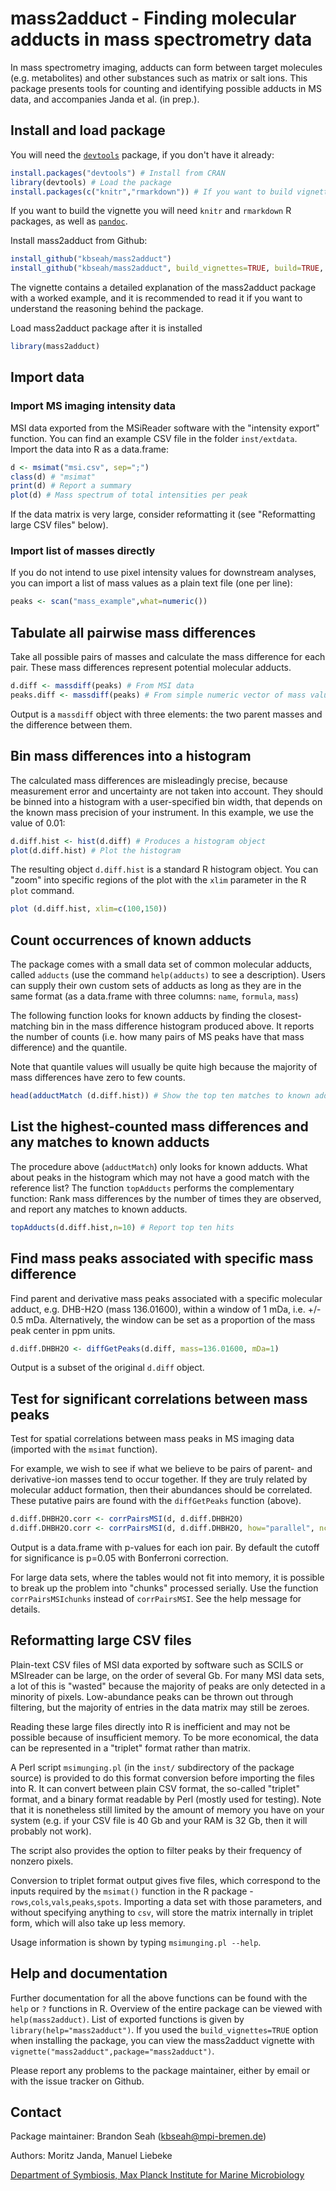 # mass2adduct - Finding molecular adducts in mass spectrometry data

In mass spectrometry imaging, adducts can form between target molecules (e.g. metabolites) and other substances such as matrix or salt ions. This package presents tools for counting and identifying possible adducts in MS data, and accompanies Janda et al. (in prep.).

## Install and load package

You will need the [`devtools`](https://cran.r-project.org/web/packages/devtools/index.html) package, if you don't have it already:

```R
install.packages("devtools") # Install from CRAN
library(devtools) # Load the package
install.packages(c("knitr","rmarkdown")) # If you want to build vignette
```

If you want to build the vignette you will need `knitr` and `rmarkdown` R packages, as well as [`pandoc`](https://pandoc.org/).

Install mass2adduct from Github:

```R
install_github("kbseah/mass2adduct")
install_github("kbseah/mass2adduct", build_vignettes=TRUE, build=TRUE, build_opts=c("--no-resave-data","--no-manual")) # Build vignette "mass2adduct" (not done by default)
```

The vignette contains a detailed explanation of the mass2adduct package with a worked example, and it is recommended to read it if you want to understand the reasoning behind the package.

Load mass2adduct package after it is installed

```R
library(mass2adduct)
```

## Import data

### Import MS imaging intensity data

MSI data exported from the MSiReader software with the "intensity export" function. You can find an example CSV file in the folder `inst/extdata`. Import the data into R as a data.frame:

```R
d <- msimat("msi.csv", sep=";")
class(d) # "msimat"
print(d) # Report a summary
plot(d) # Mass spectrum of total intensities per peak
```

If the data matrix is very large, consider reformatting it (see "Reformatting large CSV files" below).

### Import list of masses directly

If you do not intend to use pixel intensity values for downstream analyses, you can import a list of mass values as a plain text file (one per line):

```R
peaks <- scan("mass_example",what=numeric())
```

## Tabulate all pairwise mass differences

Take all possible pairs of masses and calculate the mass difference for each pair. These mass differences represent potential molecular adducts.

```R
d.diff <- massdiff(peaks) # From MSI data
peaks.diff <- massdiff(peaks) # From simple numeric vector of mass values
```

Output is a `massdiff` object with three elements: the two parent masses and the difference between them.

## Bin mass differences into a histogram

The calculated mass differences are misleadingly precise, because measurement error and uncertainty are not taken into account. They should be binned into a histogram with a user-specified bin width, that depends on the known mass precision of your instrument. In this example, we use the value of 0.01:

```R
d.diff.hist <- hist(d.diff) # Produces a histogram object
plot(d.diff.hist) # Plot the histogram
```

The resulting object `d.diff.hist` is a standard R histogram object. You can "zoom" into specific regions of the plot with the `xlim` parameter in the R `plot` command.

```R
plot (d.diff.hist, xlim=c(100,150))
```

## Count occurrences of known adducts

The package comes with a small data set of common molecular adducts, called `adducts` (use the command `help(adducts)` to see a description). Users can supply their own custom sets of adducts as long as they are in the same format (as a data.frame with three columns: `name`, `formula`, `mass`)

The following function looks for known adducts by finding the closest-matching bin in the mass difference histogram produced above. It reports the number of counts (i.e. how many pairs of MS peaks have that mass difference) and the quantile.

Note that quantile values will usually be quite high because the majority of mass differences have zero to few counts.

```R
head(adductMatch (d.diff.hist)) # Show the top ten matches to known adducts
```

## List the highest-counted mass differences and any matches to known adducts

The procedure above (`adductMatch`) only looks for known adducts. What about peaks in the histogram which may not have a good match with the reference list? The function `topAdducts` performs the complementary function: Rank mass differences by the number of times they are observed, and report any matches to known adducts.

```R
topAdducts(d.diff.hist,n=10) # Report top ten hits
```

## Find mass peaks associated with specific mass difference

Find parent and derivative mass peaks associated with a specific molecular adduct, e.g. DHB-H2O (mass 136.01600), within a window of 1 mDa, i.e. +/- 0.5 mDa. Alternatively, the window can be set as a proportion of the mass peak center in ppm units.

```R
d.diff.DHBH2O <- diffGetPeaks(d.diff, mass=136.01600, mDa=1)
```

Output is a subset of the original `d.diff` object.

## Test for significant correlations between mass peaks

Test for spatial correlations between mass peaks in MS imaging data (imported with the `msimat` function).

For example, we wish to see if what we believe to be pairs of parent- and derivative-ion masses tend to occur together. If they are truly related by molecular adduct formation, then their abundances should be correlated. These putative pairs are found with the `diffGetPeaks` function (above).

```R
d.diff.DHBH2O.corr <- corrPairsMSI(d, d.diff.DHBH2O)
d.diff.DHBH2O.corr <- corrPairsMSI(d, d.diff.DHBH2O, how="parallel", ncores=4) # If using a Unix system, code can be parallelized
```

Output is a data.frame with p-values for each ion pair. By default the cutoff for significance is p=0.05 with Bonferroni correction.

For large data sets, where the tables would not fit into memory, it is possible to break up the problem into "chunks" processed serially. Use the function `corrPairsMSIchunks` instead of `corrPairsMSI`. See the help message for details.

## Reformatting large CSV files

Plain-text CSV files of MSI data exported by software such as SCILS or MSIreader can be large, on the order of several Gb. For many MSI data sets, a lot of this is "wasted" because the majority of peaks are only detected in a minority of pixels. Low-abundance peaks can be thrown out through filtering, but the majority of entries in the data matrix may still be zeroes.

Reading these large files directly into R is inefficient and may not be possible because of insufficient memory. To be more economical, the data can be represented in a "triplet" format rather than matrix.

A Perl script `msimunging.pl` (in the `inst/` subdirectory of the package source) is provided to do this format conversion before importing the files into R. It can convert between plain CSV format, the so-called "triplet" format, and a binary format readable by Perl (mostly used for testing). Note that it is nonetheless still limited by the amount of memory you have on your system (e.g. if your CSV file is 40 Gb and your RAM is 32 Gb, then it will probably not work).

The script also provides the option to filter peaks by their frequency of nonzero pixels.

Conversion to triplet format output gives five files, which correspond to the inputs required by the `msimat()` function in the R package - `rows`,`cols`,`vals`,`peaks`,`spots`. Importing a data set with those parameters, and without specifying anything to `csv`, will store the matrix internally in triplet form, which will also take up less memory.

Usage information is shown by typing `msimunging.pl --help`.

## Help and documentation

Further documentation for all the above functions can be found with the `help` or `?` functions in R. Overview of the entire package can be viewed with `help(mass2adduct)`. List of exported functions is given by `library(help="mass2adduct")`. If you used the `build_vignettes=TRUE` option when installing the package, you can view the mass2adduct vignette with `vignette("mass2adduct",package="mass2adduct")`.

Please report any problems to the package maintainer, either by email or with the issue tracker on Github.

## Contact

Package maintainer: Brandon Seah (kbseah@mpi-bremen.de)

Authors: Moritz Janda, Manuel Liebeke

[Department of Symbiosis, Max Planck Institute for Marine Microbiology](https://www.mpi-bremen.de/en/Department-of-Symbiosis.html)
